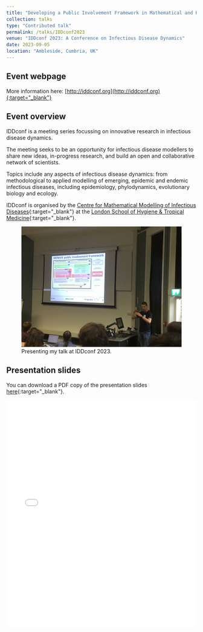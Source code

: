 ```yaml
---
title: "Developing a Public Involvement Framework in Mathematical and Health Economic Modelling for Vaccination Policy Recommendations"
collection: talks
type: "Contributed talk"
permalink: /talks/IDDconf2023
venue: "IDDconf 2023: A Conference on Infectious Disease Dynamics"
date: 2023-09-05
location: "Ambleside, Cumbria, UK"
---
```


[CMMID_link]: http://cmmid.lshtm.ac.uk
[LSHTM_link]: https://www.lshtm.ac.uk

## Event webpage

More information here: [http://iddconf.org](http://iddconf.org){:target="_blank"}

## Event overview

IDDconf is a meeting series focussing on innovative research in infectious disease dynamics.

The meeting seeks to be an opportunity for infectious disease modellers to share new ideas, in-progress research, and build an open and collaborative network of scientists.

Topics include any aspects of infectious disease dynamics: from methodological to applied modelling of emerging, epidemic and endemic infectious diseases, including epidemiology, phylodynamics, evolutionary biology and ecology.

IDDconf is organised by the [Centre for Mathematical Modelling of Infectious Diseases][CMMID_link]{:target="_blank"} at the [London School of Hygiene & Tropical Medicine][LSHTM_link]{:target="_blank"}.

<figure>
  <img src="/images/TalkImages/IDDconf2023_TalkPhoto.jpeg" alt="Presenting photo"/>
      <figcaption> Presenting my talk at IDDconf 2023.</figcaption>
</figure>

## Presentation slides
You can download a PDF copy of the presentation slides [here](/files/TalkSlides/EdHill_IDDconf2023_TalkSlides.pdf){:target="_blank"}.
<iframe src="/files/TalkSlides/EdHill_IDDconf2023_TalkSlides.pdf" width="100%" height="600" frameborder="no" border="0" marginwidth="0" marginheight="0"></iframe>
